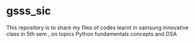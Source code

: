 # gsss_sic
This repository is to share my files of codes learnt in samsung innovative class in 5th sem , on topics Python fundamentals concepts and DSA 
